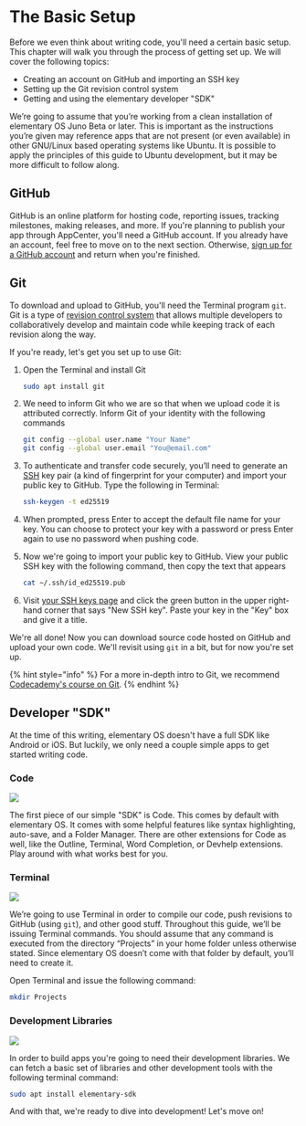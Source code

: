 # The Basic Setup

Before we even think about writing code, you'll need a certain basic setup. This chapter will walk you through the process of getting set up. We will cover the following topics:

* Creating an account on GitHub and importing an SSH key
* Setting up the Git revision control system
* Getting and using the elementary developer "SDK"

We’re going to assume that you’re working from a clean installation of elementary OS Juno Beta or later. This is important as the instructions you’re given may reference apps that are not present \(or even available\) in other GNU/Linux based operating systems like Ubuntu. It is possible to apply the principles of this guide to Ubuntu development, but it may be more difficult to follow along.

## GitHub

GitHub is an online platform for hosting code, reporting issues, tracking milestones, making releases, and more. If you're planning to publish your app through AppCenter, you'll need a GitHub account. If you already have an account, feel free to move on to the next section. Otherwise, [sign up for a GitHub account](https://github.com/join) and return when you're finished.

## Git

To download and upload to GitHub, you'll need the Terminal program `git`. Git is a type of [revision control system](https://en.wikipedia.org/wiki/Version_control) that allows multiple developers to collaboratively develop and maintain code while keeping track of each revision along the way.

If you're ready, let's get you set up to use Git:

1. Open the Terminal and install Git

   ```bash
   sudo apt install git
   ```

2. We need to inform Git who we are so that when we upload code it is attributed correctly. Inform Git of your identity with the following commands

   ```bash
   git config --global user.name "Your Name"
   git config --global user.email "You@email.com"
   ```

3. To authenticate and transfer code securely, you’ll need to generate an [SSH](https://en.wikipedia.org/wiki/Secure_Shell) key pair \(a kind of fingerprint for your computer\) and import your public key to GitHub. Type the following in Terminal:

   ```bash
   ssh-keygen -t ed25519
   ```

4. When prompted, press Enter to accept the default file name for your key. You can choose to protect your key with a password or press Enter again to use no password when pushing code.
5. Now we're going to import your public key to GitHub. View your public SSH key with the following command, then copy the text that appears

   ```bash
   cat ~/.ssh/id_ed25519.pub
   ```

6. Visit [your SSH keys page](https://github.com/settings/keys) and click the green button in the upper right-hand corner that says "New SSH key". Paste your key in the "Key" box and give it a title.

We're all done! Now you can download source code hosted on GitHub and upload your own code. We'll revisit using `git` in a bit, but for now you're set up. 

{% hint style="info" %}
For a more in-depth intro to Git, we recommend [Codecademy's course on Git](https://www.codecademy.com/learn/learn-git).
{% endhint %}

## Developer "SDK"

At the time of this writing, elementary OS doesn't have a full SDK like Android or iOS. But luckily, we only need a couple simple apps to get started writing code.

### Code

![](https://elementary.io/images/thirdparty-icons/apps/128/io.elementary.code.svg)

The first piece of our simple "SDK" is Code. This comes by default with elementary OS. It comes with some helpful features like syntax highlighting, auto-save, and a Folder Manager. There are other extensions for Code as well, like the Outline, Terminal, Word Completion, or Devhelp extensions. Play around with what works best for you.

### Terminal

![](https://elementary.io/images/icons/apps/128/utilities-terminal.svg)

We’re going to use Terminal in order to compile our code, push revisions to GitHub \(using `git`\), and other good stuff. Throughout this guide, we’ll be issuing Terminal commands. You should assume that any command is executed from the directory “Projects” in your home folder unless otherwise stated. Since elementary OS doesn’t come with that folder by default, you’ll need to create it.

Open Terminal and issue the following command:

```bash
mkdir Projects
```

### Development Libraries

![](https://elementary.io/images/icons/apps/128/application-default-icon.svg)

In order to build apps you're going to need their development libraries. We can fetch a basic set of libraries and other development tools with the following terminal command:

```bash
sudo apt install elementary-sdk
```

And with that, we're ready to dive into development! Let's move on!

